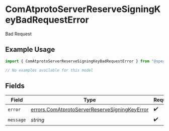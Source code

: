 # ComAtprotoServerReserveSigningKeyBadRequestError

Bad Request

## Example Usage

```typescript
import { ComAtprotoServerReserveSigningKeyBadRequestError } from "@speakeasy-sdks/bluesky/models/errors";

// No examples available for this model
```

## Fields

| Field                                                                                                          | Type                                                                                                           | Required                                                                                                       | Description                                                                                                    |
| -------------------------------------------------------------------------------------------------------------- | -------------------------------------------------------------------------------------------------------------- | -------------------------------------------------------------------------------------------------------------- | -------------------------------------------------------------------------------------------------------------- |
| `error`                                                                                                        | [errors.ComAtprotoServerReserveSigningKeyError](../../models/errors/comatprotoserverreservesigningkeyerror.md) | :heavy_check_mark:                                                                                             | N/A                                                                                                            |
| `message`                                                                                                      | *string*                                                                                                       | :heavy_check_mark:                                                                                             | N/A                                                                                                            |